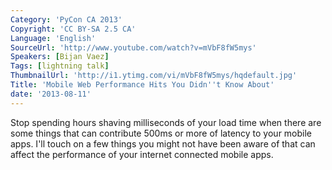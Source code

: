 ```yaml
---
Category: 'PyCon CA 2013'
Copyright: 'CC BY-SA 2.5 CA'
Language: 'English'
SourceUrl: 'http://www.youtube.com/watch?v=mVbF8fW5mys'
Speakers: [Bijan Vaez]
Tags: [lightning talk]
ThumbnailUrl: 'http://i1.ytimg.com/vi/mVbF8fW5mys/hqdefault.jpg'
Title: 'Mobile Web Performance Hits You Didn''t Know About'
date: '2013-08-11'
---
```

Stop spending hours shaving milliseconds of your load time when there are some things that can contribute 500ms or more of latency to your mobile apps. I'll touch on a few things you might not have been aware of that can affect the performance of your internet connected mobile apps.
